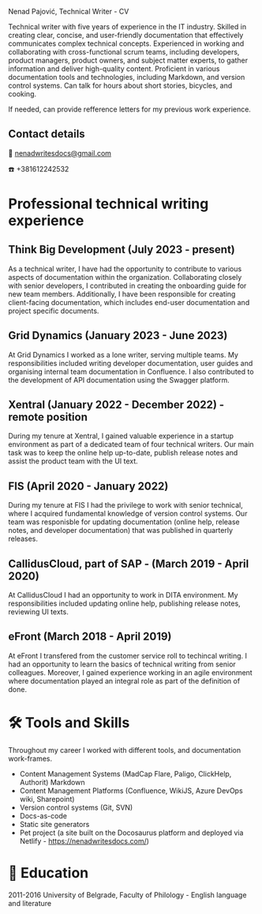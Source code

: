 Nenad Pajović, Technical Writer - CV

Technical writer with five years of experience in the IT industry. Skilled in creating clear, concise, and user-friendly documentation that effectively communicates complex technical concepts. Experienced in working and collaborating with cross-functional scrum teams, including developers, product managers, product owners, and subject matter experts, to gather information and deliver high-quality content. Proficient in various documentation tools and technologies, including Markdown, and version control systems. Can talk for hours about short stories, bicycles, and cooking. 

If needed, can provide refference letters for my previous work experience. 
## Contact details
:email: nenadwritesdocs@gmail.com

:phone: +381612242532

# Professional technical writing experience

## Think Big Development (July 2023 - present)

As a technical writer, I have had the opportunity to contribute to various aspects of documentation within the organization. Collaborating closely with senior developers, I contributed in creating the onboarding guide for new team members. Additionally, I have been responsible for creating client-facing documentation, which includes end-user documentation and project specific documents.

## Grid Dynamics (January 2023 - June 2023)

At Grid Dynamics I worked as a lone writer, serving multiple teams. My responsibilities included writing developer documentation, user guides and organising internal team documentation in Confluence. I also  contributed to the development of API documentation using the Swagger platform.

## Xentral (January 2022 - December 2022) - remote position

During my tenure at Xentral, I gained valuable experience in a startup environment as part of a dedicated team of four technical writers. Our main task was to keep the online help up-to-date, publish release notes and assist the product team with the UI text.

## FIS (April 2020 - January 2022)

During my tenure at FIS I had the privilege to work with senior technical, where I acquired fundamental knowledge of version control systems. Our team was responisble for updating documentation (online help, release notes, and developer documentation) that was published in quarterly releases.

## CallidusCloud, part of SAP - (March 2019 - April 2020)

At CallidusCloud I had an opportunity to work in DITA environment. My responsibilities included updating online help, publishing release notes, reviewing UI texts.

## eFront (March 2018 - April 2019)

At eFront I transfered from the customer service roll to techincal writing. I had an opportunity to learn the basics of technical writing from senior colleagues. Moreover, I gained experience working in an agile environment where documentation played an integral role as part of the definition of done.

# 🛠️ Tools and Skills

Throughout my career I worked with different tools, and documentation work-frames.

- Content Management Systems (MadCap Flare, Paligo, ClickHelp, Authorit)
    Markdown
- Content Management Platforms (Confluence, WikiJS, Azure DevOps wiki, Sharepoint)
- Version control systems (Git, SVN)
- Docs-as-code
- Static site generators
- Pet project (a site built on the Docosaurus platform and deployed via Netlify - https://nenadwritesdocs.com/)

# 🏫 Education

2011-2016 University of Belgrade, Faculty of Philology - English language and literature